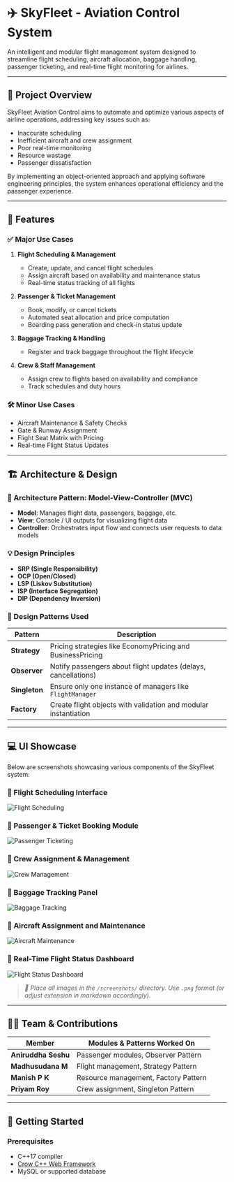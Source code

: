 # ✈️ SkyFleet - Aviation Control System

An intelligent and modular flight management system designed to streamline flight scheduling, aircraft allocation, baggage handling, passenger ticketing, and real-time flight monitoring for airlines.

---

## 🚀 Project Overview

SkyFleet Aviation Control aims to automate and optimize various aspects of airline operations, addressing key issues such as:

- Inaccurate scheduling  
- Inefficient aircraft and crew assignment  
- Poor real-time monitoring  
- Resource wastage  
- Passenger dissatisfaction  

By implementing an object-oriented approach and applying software engineering principles, the system enhances operational efficiency and the passenger experience.

---

## 🧩 Features

### ✅ Major Use Cases

1. **Flight Scheduling & Management**
   - Create, update, and cancel flight schedules
   - Assign aircraft based on availability and maintenance status
   - Real-time status tracking of all flights

2. **Passenger & Ticket Management**
   - Book, modify, or cancel tickets
   - Automated seat allocation and price computation
   - Boarding pass generation and check-in status update

3. **Baggage Tracking & Handling**
   - Register and track baggage throughout the flight lifecycle

4. **Crew & Staff Management**
   - Assign crew to flights based on availability and compliance
   - Track schedules and duty hours

### 🛠 Minor Use Cases

- Aircraft Maintenance & Safety Checks  
- Gate & Runway Assignment  
- Flight Seat Matrix with Pricing  
- Real-time Flight Status Updates  

---

## 🏗️ Architecture & Design

### 🔁 Architecture Pattern: **Model-View-Controller (MVC)**

- **Model**: Manages flight data, passengers, baggage, etc.
- **View**: Console / UI outputs for visualizing flight data
- **Controller**: Orchestrates input flow and connects user requests to data models

### 💡 Design Principles

- **SRP (Single Responsibility)**  
- **OCP (Open/Closed)**  
- **LSP (Liskov Substitution)**  
- **ISP (Interface Segregation)**  
- **DIP (Dependency Inversion)**  

### 🎯 Design Patterns Used

| Pattern     | Description |
|-------------|-------------|
| **Strategy**  | Pricing strategies like EconomyPricing and BusinessPricing |
| **Observer**  | Notify passengers about flight updates (delays, cancellations) |
| **Singleton** | Ensure only one instance of managers like `FlightManager` |
| **Factory**   | Create flight objects with validation and modular instantiation |

---

## 💻 UI Showcase

Below are screenshots showcasing various components of the SkyFleet system:

### 🔹 Flight Scheduling Interface
![Flight Scheduling](./front-end/screenshots/1.png)

### 🔹 Passenger & Ticket Booking Module
![Passenger Ticketing](./front-end/screenshots/2.png)

### 🔹 Crew Assignment & Management
![Crew Management](./front-end/screenshots/3.png)

### 🔹 Baggage Tracking Panel
![Baggage Tracking](./front-end/screenshots/4.png)

### 🔹 Aircraft Assignment and Maintenance
![Aircraft Maintenance](./front-end/screenshots/5.png)

### 🔹 Real-Time Flight Status Dashboard
![Flight Status Dashboard](./front-end/screenshots/6.png)

> _📂 Place all images in the `/screenshots/` directory. Use `.png` format (or adjust extension in markdown accordingly)._

---

## 👨‍💻 Team & Contributions

| Member            | Modules & Patterns Worked On                  |
|-------------------|-----------------------------------------------|
| **Aniruddha Seshu**  | Passenger modules, Observer Pattern          |
| **Madhusudana M**    | Flight management, Strategy Pattern          |
| **Manish P K**        | Resource management, Factory Pattern         |
| **Priyam Roy**       | Crew assignment, Singleton Pattern           |

---



## 📍 Getting Started

### Prerequisites

- C++17 compiler  
- [Crow C++ Web Framework](https://github.com/CrowCpp/Crow)  
- MySQL or supported database  


